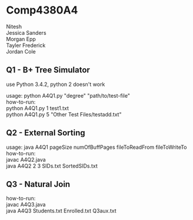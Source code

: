 # Comp4380A4
Nitesh  
Jessica Sanders  
Morgan Epp  
Tayler Frederick  
Jordan Cole  

## Q1 - B+ Tree Simulator
use Python 3.4.2, python 2 doesn't work

usage: python A4Q1.py "degree" "path/to/test-file"  
how-to-run:  
python A4Q1.py 1 test1.txt  
python A4Q1.py 5 "Other Test Files/testadd.txt"

## Q2 - External Sorting
usage: java A4Q1 pageSize numOfBuffPages fileToReadFrom fileToWriteTo  
how-to-run:  
javac A4Q2.java  
java A4Q2 2 3 SIDs.txt SortedSIDs.txt  

## Q3 - Natural Join
how-to-run:  
javac A4Q3.java  
java A4Q3 Students.txt Enrolled.txt Q3aux.txt  
